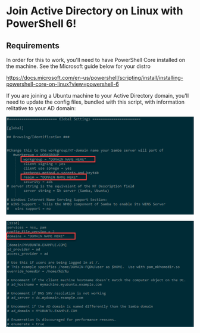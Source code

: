 # Join Active Directory on Linux with PowerShell 6!

## Requirements
In order for this to work, you'll need to have PowerShell Core installed on the machine. See the Microsoft guide below for your distro

https://docs.microsoft.com/en-us/powershell/scripting/install/installing-powershell-core-on-linux?view=powershell-6

If you are joining a Ubuntu machine to your Active Directory domain, you'll need to update the config files, bundled with this script, with information relitative to your AD domain:

![image](https://github.com/SleepySysadmin/PowerShell-6---Linux/blob/master/AD_Join/Images/smbconf-example.png)

![image](https://github.com/SleepySysadmin/PowerShell-6---Linux/blob/master/AD_Join/Images/sssdconf-example.png)
